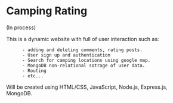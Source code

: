 # Camping Rating

(In process)

This is a dynamic website with full of user interaction such as:

          - adding and deleting comments, rating posts.      
          - User sign up and authentication
          - Search for camping locations using google map.
          - MongoDB non-relational sotrage of user data.
          - Routing
          - etc...

Will be created using HTML/CSS, JavaScript, Node.js, Express.js, MongoDB.

